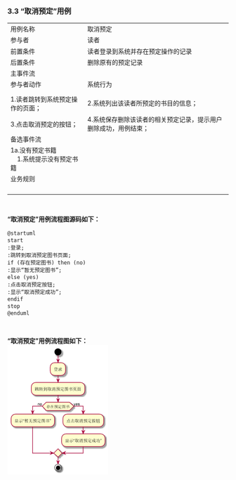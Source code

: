 ###     3.3 “取消预定”用例
|||
|:-------|:-------------| 
|用例名称|取消预定|
|参与者|读者|
|前置条件|读者登录到系统并存在预定操作的记录|
|后置条件|删除原有的预定记录|
|主事件流|
|参与者动作|系统行为|
|1.读者跳转到系统预定操作的页面；<br><br>3.点击取消预定的按钮；|<br>2.系统列出该读者所预定的书目的信息；<br><br>4.系统保存删除该读者的相关预定记录，提示用户删除成功，用例结束；|
|备选事件流|
|1a.没有预定书籍<br>&nbsp;&nbsp;&nbsp;&nbsp;1.系统提示没有预定书籍<br>|
|业务规则|
|&nbsp;|
<br>

**“取消预定”用例流程图源码如下：**
``` 
@startuml
start
:登录;
:跳转到取消预定图书页面;
if (存在预定图书) then (no)
:显示“暂无预定图书”;
else (yes)
:点击取消预定按钮;
:显示“取消预定成功”;
endif
stop
@enduml

```
<br>

**“取消预定”用例流程图如下：**
<br>
![uc1_flow](a_list_3.png)